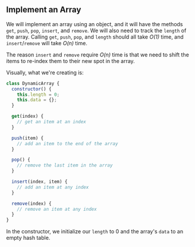 ## Implement an Array

We will implement an array using an object, and it will have the methods `get`, `push`, `pop`, `insert`, and `remove`.  We will also need to track the `length` of the array.  Calling `get`, `push`, `pop`, and `length` should all take *O(1)* time, and `insert`/`remove` will take *O(n)* time.

The reason `insert` and `remove` require *O(n)* time is that we need to shift the items to re-index them to their new spot in the array.

Visually, what we're creating is: 

```js
class DynamicArray {
  constructor() {
    this.length = 0;
    this.data = {};
  }

  get(index) {
    // get an item at an index
  }

  push(item) {
    // add an item to the end of the array
  }

  pop() {
    // remove the last item in the array
  }

  insert(index, item) {
    // add an item at any index
  }

  remove(index) {
    // remove an item at any index
  }
}
```

In the constructor, we initialize our `length` to 0 and the array's `data` to an empty hash table.
